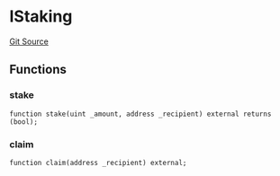 # IStaking
[Git Source](https://github.com/KlimaDAO/klimadao-solidity/blob/b98fc1e8b7dcf2a7b80bbaba384c8c84431739fc/src/protocol/staking/regular/StakingHelper.sol)


## Functions
### stake


```solidity
function stake(uint _amount, address _recipient) external returns (bool);
```

### claim


```solidity
function claim(address _recipient) external;
```

